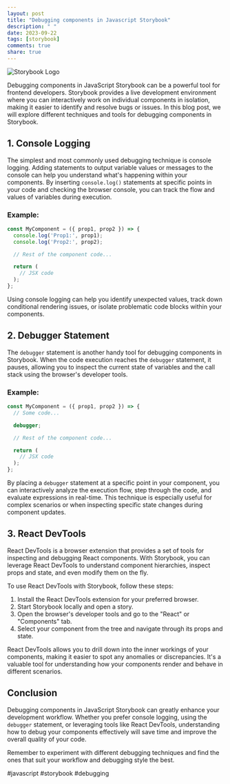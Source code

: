 ```yaml
---
layout: post
title: "Debugging components in Javascript Storybook"
description: " "
date: 2023-09-22
tags: [storybook]
comments: true
share: true
---
```


![Storybook Logo](https://storybook.js.org/docs/static/media/logo-storybook.567ca5a0.svg)

Debugging components in JavaScript Storybook can be a powerful tool for frontend developers. Storybook provides a live development environment where you can interactively work on individual components in isolation, making it easier to identify and resolve bugs or issues. In this blog post, we will explore different techniques and tools for debugging components in Storybook.

## 1. Console Logging

The simplest and most commonly used debugging technique is console logging. Adding statements to output variable values or messages to the console can help you understand what's happening within your components. By inserting `console.log()` statements at specific points in your code and checking the browser console, you can track the flow and values of variables during execution.

### Example:

```javascript
const MyComponent = ({ prop1, prop2 }) => {
  console.log('Prop1:', prop1);
  console.log('Prop2:', prop2);

  // Rest of the component code...

  return (
    // JSX code
  );
};
```

Using console logging can help you identify unexpected values, track down conditional rendering issues, or isolate problematic code blocks within your components.

## 2. Debugger Statement

The `debugger` statement is another handy tool for debugging components in Storybook. When the code execution reaches the `debugger` statement, it pauses, allowing you to inspect the current state of variables and the call stack using the browser's developer tools.

### Example:

```javascript
const MyComponent = ({ prop1, prop2 }) => {
  // Some code...

  debugger;

  // Rest of the component code...

  return (
    // JSX code
  );
};
```

By placing a `debugger` statement at a specific point in your component, you can interactively analyze the execution flow, step through the code, and evaluate expressions in real-time. This technique is especially useful for complex scenarios or when inspecting specific state changes during component updates.

## 3. React DevTools

React DevTools is a browser extension that provides a set of tools for inspecting and debugging React components. With Storybook, you can leverage React DevTools to understand component hierarchies, inspect props and state, and even modify them on the fly.

To use React DevTools with Storybook, follow these steps:

1. Install the React DevTools extension for your preferred browser.
2. Start Storybook locally and open a story.
3. Open the browser's developer tools and go to the "React" or "Components" tab.
4. Select your component from the tree and navigate through its props and state.

React DevTools allows you to drill down into the inner workings of your components, making it easier to spot any anomalies or discrepancies. It's a valuable tool for understanding how your components render and behave in different scenarios.

## Conclusion

Debugging components in JavaScript Storybook can greatly enhance your development workflow. Whether you prefer console logging, using the `debugger` statement, or leveraging tools like React DevTools, understanding how to debug your components effectively will save time and improve the overall quality of your code.

Remember to experiment with different debugging techniques and find the ones that suit your workflow and debugging style the best.

#javascript #storybook #debugging